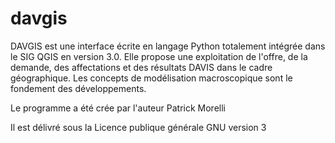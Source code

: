 # davgis
DAVGIS est une interface écrite en langage Python totalement intégrée dans le SIG QGIS en version 3.0.
Elle propose une exploitation de l'offre, de la demande, des affectations et des résultats DAVIS dans le cadre géographique.
Les concepts de modélisation macroscopique sont le fondement des développements.

Le programme a été crée par l'auteur Patrick Morelli

Il est délivré sous la Licence publique générale GNU version 3
